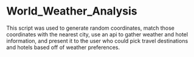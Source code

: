 # World_Weather_Analysis
This script was used to generate random coordinates, match those coordinates with the nearest city, use an api to gather weather and hotel information, and present it to the user who could pick travel destinations and hotels based off of weather preferences.
